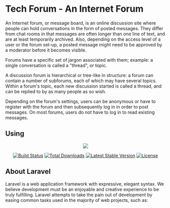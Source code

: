 # Tech Forum - An Internet Forum

An Internet forum, or message board, is an online discussion site where people can hold conversations in the form of posted messages. They differ from chat rooms in that messages are often longer than one line of text, and are at least temporarily archived. Also, depending on the access level of a user or the forum set-up, a posted message might need to be approved by a moderator before it becomes visible.

Forums have a specific set of jargon associated with them; example: a single conversation is called a "thread", or topic.

A discussion forum is hierarchical or tree-like in structure: a forum can contain a number of subforums, each of which may have several topics. Within a forum's topic, each new discussion started is called a thread, and can be replied to by as many people as so wish.

Depending on the forum's settings, users can be anonymous or have to register with the forum and then subsequently log in in order to post messages. On most forums, users do not have to log in to read existing messages.


## Using

<p align="center"><img src="https://laravel.com/assets/img/components/logo-laravel.svg"></p>

<p align="center">
<a href="https://travis-ci.org/laravel/framework"><img src="https://travis-ci.org/laravel/framework.svg" alt="Build Status"></a>
<a href="https://packagist.org/packages/laravel/framework"><img src="https://poser.pugx.org/laravel/framework/d/total.svg" alt="Total Downloads"></a>
<a href="https://packagist.org/packages/laravel/framework"><img src="https://poser.pugx.org/laravel/framework/v/stable.svg" alt="Latest Stable Version"></a>
<a href="https://packagist.org/packages/laravel/framework"><img src="https://poser.pugx.org/laravel/framework/license.svg" alt="License"></a>
</p>

## About Laravel

Laravel is a web application framework with expressive, elegant syntax. We believe development must be an enjoyable and creative experience to be truly fulfilling. Laravel attempts to take the pain out of development by easing common tasks used in the majority of web projects, such as:
